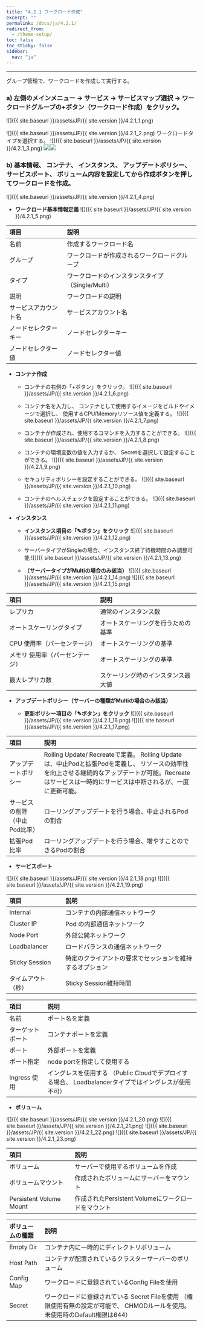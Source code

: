 ```yaml
---
title: "4.2.1 ワークロード作成"
excerpt: ""
permalink: /docs/ja/4.2.1/
redirect_from:
  - /theme-setup/
toc: false
toc_sticky: false
sidebar:
  nav: "ja"
---
```


---
グループ管理で、ワークロードを作成して実行する。

### a\) 左側のメインメニュー → サービス → サービスマップ選択 → ワークロードグループの+ボタン（ワークロード作成）をクリック。
![]({{ site.baseurl }}/assets/JP/{{ site.version }}/4.2.1_1.png)

![]({{ site.baseurl }}/assets/JP/{{ site.version }}/4.2.1_2.png)
ワークロードタイプを選択する。
![]({{ site.baseurl }}/assets/JP/{{ site.version }}/4.2.1_3.png)
![](/assets/JP/2.5/3.1.3-1_1.png)![](/assets/JP/2.5/3.1.3-1_2.png)

### b\) 基本情報、 コンテナ、 インスタンス、 アップデートポリシー、 サービスポート、 ボリューム内容を設定してから作成ボタンを押してワークロードを作成。
![]({{ site.baseurl }}/assets/JP/{{ site.version }}/4.2.1_4.png)

* **ワークロード基本情報定義**
![]({{ site.baseurl }}/assets/JP/{{ site.version }}/4.2.1_5.png)

| **項目** | **説明** |
| :--- | :--- |
| 名前 | 作成するワークロード名 |
| グループ | ワークロードが作成されるワークロードグループ |
| タイプ | ワークロードのインスタンスタイプ（Single/Multi）|
| 説明 | ワークロードの説明 |
| サービスアカウント名 | サービスアカウント名 |
| ノードセレクターキー | ノードセレクターキー |
| ノードセレクター値 | ノードセレクター値 |

* **コンテナ作成**

  * コンテナの右側の「+ボタン」をクリック。
  ![]({{ site.baseurl }}/assets/JP/{{ site.version }}/4.2.1_6.png)

  * コンテナ名を入力し、 コンテナとして使用するイメージをビルドやイメージで選択し、 使用するCPU/Memoryリソース値を定義する。
  ![]({{ site.baseurl }}/assets/JP/{{ site.version }}/4.2.1_7.png)

  * コンテナが作成され、使用するコマンドを入力することができる。
  ![]({{ site.baseurl }}/assets/JP/{{ site.version }}/4.2.1_8.png)

  * コンテナの環境変数の値を入力するか、 Secretを選択して設定することができる。
  ![]({{ site.baseurl }}/assets/JP/{{ site.version }}/4.2.1_9.png)

  * セキュリティポリシーを設定することができる。
  ![]({{ site.baseurl }}/assets/JP/{{ site.version }}/4.2.1_10.png)  

  * コンテナのヘルスチェックを設定することができる。
  ![]({{ site.baseurl }}/assets/JP/{{ site.version }}/4.2.1_11.png)

* **インスタンス**

  * **インスタンス項目の「✎ボタン」をクリック**
  ![]({{ site.baseurl }}/assets/JP/{{ site.version }}/4.2.1_12.png)

  * サーバータイプがSingleの場合、インスタンス終了待機時間のみ調整可能
  ![]({{ site.baseurl }}/assets/JP/{{ site.version }}/4.2.1_13.png)

  * **（サーバータイプがMultiの場合のみ該当）**
  ![]({{ site.baseurl }}/assets/JP/{{ site.version }}/4.2.1_14.png)
  ![]({{ site.baseurl }}/assets/JP/{{ site.version }}/4.2.1_15.png)

| **項目** | **説明** |
| :--- | :--- |
| レプリカ | 通常のインスタンス数 |
| オートスケーリングタイプ | オートスケーリングを行うための基準 |
| CPU 使用率（パーセンテージ） | オートスケーリングの基準 |
| メモリ 使用率（パーセンテージ） | オートスケーリングの基準 |
| 最大レプリカ数 | スケーリング時のインスタンス最大値 |

* **アップデートポリシー（サーバーの種類がMultiの場合のみ該当）**

  * **更新ポリシー項目の「✎ボタン」をクリック**
  ![]({{ site.baseurl }}/assets/JP/{{ site.version }}/4.2.1_16.png)
  ![]({{ site.baseurl }}/assets/JP/{{ site.version }}/4.2.1_17.png)

| **項目** | **説明** |
| :--- | :--- |
| アップデートポリシー | Rolling Update/ Recreateで定義。 Rolling Updateは、中止Podと拡張Podを定義し、 リソースの効率性を向上させる継続的なアップデートが可能。Recreateはサービスは一時的にサービスは中断されるが、一度に更新可能。 |
| サービスの削除（中止Pod比率） | ローリングアップデートを行う場合、中止されるPodの割合 |
| 拡張Pod比率 | ローリングアップデートを行う場合、増やすことのできるPodの割合 |

*  **サービスポート**

![]({{ site.baseurl }}/assets/JP/{{ site.version }}/4.2.1_18.png)
![]({{ site.baseurl }}/assets/JP/{{ site.version }}/4.2.1_19.png)

| **項目** | **説明** |
| :--- | :--- |
| Internal | コンテナの内部通信ネットワーク |
| Cluster IP | Pod の内部通信ネットワーク |
| Node Port | 外部公開ネットワーク |
| Loadbalancer | ロードバランスの通信ネットワーク |
| Sticky Session | 特定のクライアントの要求でセッションを維持するオプション |
| タイムアウト（秒） | Sticky Session維持時間 |

| **項目** | **説明** |
| :--- | :--- |
| 名前 | ポート名を定義 |
| ターゲットポート | コンテナポートを定義 |
| ポート | 外部ポートを定義 |
| ポート指定 | node portを指定して使用する |
| Ingress 使用 | イングレスを使用する （Public Cloudでデプロイする場合、 Loadbalancerタイプではイングレスが使用不可） |

* **ボリューム**

![]({{ site.baseurl }}/assets/JP/{{ site.version }}/4.2.1_20.png)
![]({{ site.baseurl }}/assets/JP/{{ site.version }}/4.2.1_21.png)
![]({{ site.baseurl }}/assets/JP/{{ site.version }}/4.2.1_22.png)
![]({{ site.baseurl }}/assets/JP/{{ site.version }}/4.2.1_23.png)

| **項目** | 説明 |
| :--- | :--- |
| ボリューム | サーバーで使用するボリュームを作成 |
| ボリュームマウント | 作成されたボリュームにサーバーをマウント |
| Persistent Volume Mount | 作成されたPersistent Volumeにワークロードをマウント |

| **ボリュームの種類** | **説明** |
| :--- | :--- |
| Empty Dir | コンテナ内に一時的にディレクトリボリューム |
| Host Path | コンテナが配置されているクラスターサーバーのボリューム |
| Config Map | ワークロードに登録されているConfig Fileを使用 |
| Secret | ワークロードに登録されている Secret Fileを使用 （権限使用有無の設定が可能で、 CHMODルールを使用。 未使用時のDefault権限は644） |
